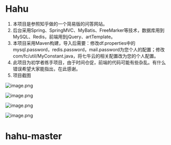 # Hahu
1. 本项目是参照知乎做的一个简易版的问答网站。
2. 后台采用Spring、SpringMVC、MyBatis、FreeMarker等技术，数据库用到MySQL、Redis，前端用到jQuery、artTemplate。
3. 本项目采用Maven构建，导入后需要：修改df.properties中的mysql.password，redis.password，mail.password为您个人的配置；修改com/fc/util/MyConstant.java，将七牛云的相关配置改为您的个人配置。
4. 此项目为初学者练手项目，由于时间仓促，前端的代码可能有些杂乱。有什么错误希望大家能指出，在此感谢。
5. 项目截图

![image.png](https://upload-images.jianshu.io/upload_images/1754553-a65e37dddc13b250.png?imageMogr2/auto-orient/strip%7CimageView2/2/w/1240)

![image.png](https://upload-images.jianshu.io/upload_images/1754553-95e76d5752efb52e.png?imageMogr2/auto-orient/strip%7CimageView2/2/w/1240)

![image.png](https://upload-images.jianshu.io/upload_images/1754553-dc817abefabc0f74.png?imageMogr2/auto-orient/strip%7CimageView2/2/w/1240)

![image.png](https://upload-images.jianshu.io/upload_images/1754553-3aa1db011a58ac67.png?imageMogr2/auto-orient/strip%7CimageView2/2/w/1240)
# hahu-master
